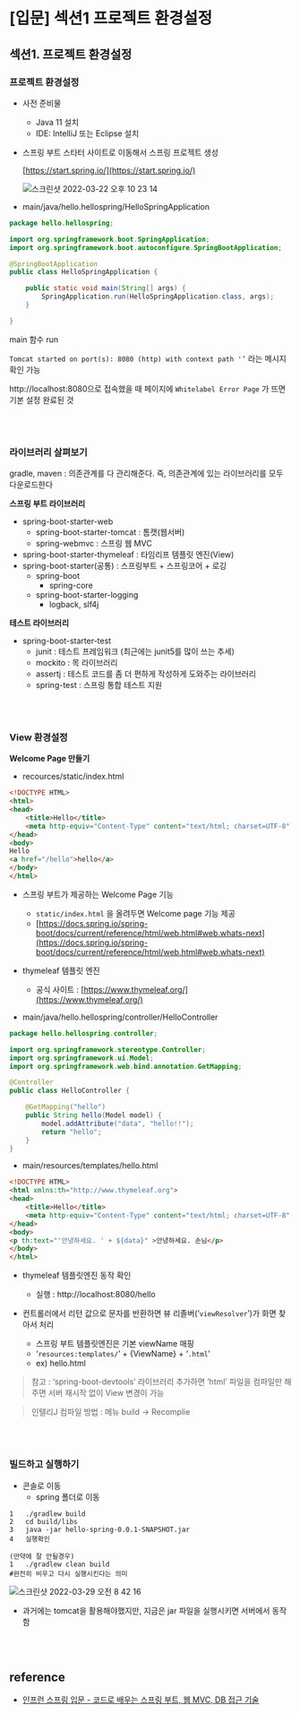 # [입문] 섹션1 프로젝트 환경설정

## 섹션1. 프로젝트 환경설정

### 프로젝트 환경설정

- 사전 준비물
    - Java 11 설치
    - IDE: IntelliJ 또는 Eclipse 설치

- 스프링 부트 스타터 사이트로 이동해서 스프링 프로젝트 생성
    
    [https://start.spring.io/](https://start.spring.io/)
    
    ![스크린샷 2022-03-22 오후 10 23 14](https://user-images.githubusercontent.com/81629116/162485857-b8ec6f15-972d-407f-b426-df0b3f57fa4f.png)

    
- main/java/hello.hellospring/HelloSpringApplication

```java
package hello.hellospring;

import org.springframework.boot.SpringApplication;
import org.springframework.boot.autoconfigure.SpringBootApplication;

@SpringBootApplication
public class HelloSpringApplication {

	public static void main(String[] args) {
		SpringApplication.run(HelloSpringApplication.class, args);
	}

}
```

main 함수 run

`Tomcat started on port(s): 8080 (http) with context path '’` 라는 메시지 확인 가능

http://localhost:8080으로 접속했을 때 페이지에 `Whitelabel Error Page` 가 뜨면 기본 설정 완료된 것

<br/><br/>

### 라이브러리 살펴보기

gradle, maven : 의존관계를 다 관리해준다. 즉, 의존관계에 있는 라이브러리를 모두 다운로드한다

**스프링 부트 라이브러리** 

- spring-boot-starter-web
    - spring-boot-starter-tomcat : 톰캣(웹서버)
    - spring-webmvc : 스프링 웹 MVC
- spring-boot-starter-thymeleaf : 타임리프 템플릿 엔진(View)
- spring-boot-starter(공통) : 스프링부트 + 스프링코어 + 로깅
    - spring-boot
        - spring-core
    - spring-boot-starter-logging
        - logback, slf4j

**테스트 라이브러리**

- spring-boot-starter-test
    - junit : 테스트 프레임워크 (최근에는 junit5를 많이 쓰는 추세)
    - mockito : 목 라이브러리
    - assertj : 테스트 코드를 좀 더 편하게 작성하게 도와주는 라이브러리
    - spring-test : 스프링 통합 테스트 지원

<br/><br/>

### View 환경설정

**Welcome Page 만들기**

- recources/static/index.html

```html
<!DOCTYPE HTML>
<html>
<head>
    <title>Hello</title>
    <meta http-equiv="Content-Type" content="text/html; charset=UTF-8" />
</head>
<body>
Hello
<a href="/hello">hello</a>
</body>
</html>
```

- 스프링 부트가 제공하는 Welcome Page 기능
    - `static/index.html` 을 올려두면 Welcome page 기능 제공
    - [https://docs.spring.io/spring-boot/docs/current/reference/html/web.html#web.whats-next](https://docs.spring.io/spring-boot/docs/current/reference/html/web.html#web.whats-next)

- thymeleaf 템플릿 엔진
    - 공식 사이트 : [https://www.thymeleaf.org/](https://www.thymeleaf.org/)

- main/java/hello.hellospring/controller/HelloController

```java
package hello.hellospring.controller;

import org.springframework.stereotype.Controller;
import org.springframework.ui.Model;
import org.springframework.web.bind.annotation.GetMapping;

@Controller
public class HelloController {

    @GetMapping("hello")
    public String hello(Model model) {
        model.addAttribute("data", "hello!!");
        return "hello";
    }
}
```

- main/resources/templates/hello.html

```html
<!DOCTYPE HTML>
<html xmlns:th="http://www.thymeleaf.org">
<head>
    <title>Hello</title>
    <meta http-equiv="Content-Type" content="text/html; charset=UTF-8" />
</head>
<body>
<p th:text="'안녕하세요. ' + ${data}" >안녕하세요. 손님</p>
</body>
</html>
```

- thymeleaf 템플릿엔진 동작 확인
    - 실행 : http://localhost:8080/hello
    

- 컨트롤러에서 리턴 값으로 문자를 반환하면 뷰 리졸버(’`viewResolver`’)가 화면 찾아서 처리
    - 스프링 부트 템플릿엔진은 기본 viewName 매핑
    - ‘`resources:templates/`’ + {ViewName} + ‘`.html`’
    - ex) hello.html
    

> 참고 : ‘spring-boot-devtools’ 라이브러리 추가하면 ‘html’ 파일을 컴파일만 해주면 서버 재시작 없이 View 변경이 가능
> 

> 인텔리J 컴파일 방법 : 메뉴 build → Recomplie


<br/><br/>

### 빌드하고 실행하기

- 콘솔로 이동
    - spring 폴더로 이동

```
1   ./gradlew build
2   cd build/libs
3   java -jar hello-spring-0.0.1-SNAPSHOT.jar
4   실행확인

(만약에 잘 안될경우)
1   ./gradlew clean build
#완전히 비우고 다시 실행시킨다는 의미
```

![스크린샷 2022-03-29 오전 8 42 16](https://user-images.githubusercontent.com/81629116/162486379-7fe78f91-a1b3-4b5a-8e7e-003c7a2b4fb8.png)   


- 과거에는 tomcat을 활용해야했지만, 지금은 jar 파일을 실행시키면 서버에서 동작함

<br/><br/>
  
## reference   
- [인프런 스프링 입문 - 코드로 배우는 스프링 부트, 웹 MVC, DB 접근 기술](https://www.inflearn.com/course/%EC%8A%A4%ED%94%84%EB%A7%81-%EC%9E%85%EB%AC%B8-%EC%8A%A4%ED%94%84%EB%A7%81%EB%B6%80%ED%8A%B8)
